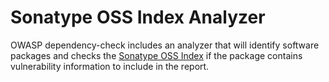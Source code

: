 Sonatype OSS Index Analyzer
====================

OWASP dependency-check includes an analyzer that will identify software packages
and checks the [Sonatype OSS Index][1] if the package contains vulnerability information
to include in the report.

[1]: https://ossindex.sonatype.org "Sonatype OSS Index"
